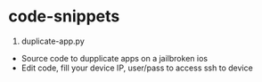 # code-snippets

1. duplicate-app.py
- Source code to dupplicate apps on a jailbroken ios
- Edit code, fill your device IP, user/pass to access ssh to device
